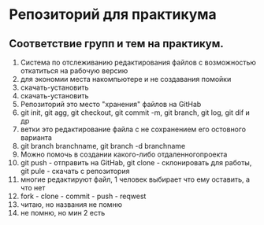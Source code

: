 # Репозиторий для практикума
## Соответствие групп и тем на практикум.

1. Система по отслеживанию редактирования файлов с возможностью откатиться на рабочую версию
2. для экономии места накомпьютере и не создавания помойки
3. скачать-установить
4. скачать-установить
5. Репозиторий это место "хранения" файлов на GitHab
6. git init, git agg, git checkout, git commit -m, git branch, git log, git dif и др
7. ветки это редактирование файла с не сохранением его остовного варианта
8. git branch branchname, git branch -d branchname
9. Можно помочь в создании какого-либо отдаленногопроекта
10. git push - отправить на GitHab, git clone - склонировать для работы, git pule - скачать с репозитория
11. многие редактируют файл, 1 человек выбирает что ему оставить, а что нет
12. fork - clone - commit - push - reqwest
13. читаю, но названия не помню
14. не помню, но мин 2 есть